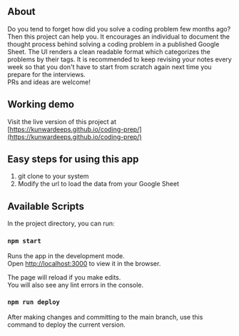 ## About
Do you tend to forget how did you solve a coding problem few months ago? Then this project can help you. It encourages an individual to document the thought process behind solving a coding problem in a published Google Sheet. The UI renders a clean readable format which categorizes the problems by their tags. It is recommended to keep revising your notes every week so that you don't have to start from scratch again next time you prepare for the interviews.</br>
PRs and ideas are welcome!

## Working demo
Visit the live version of this project at [https://kunwardeeps.github.io/coding-prep/](https://kunwardeeps.github.io/coding-prep/)

## Easy steps for using this app
1. git clone to your system
1. Modify the url to load the data from your Google Sheet

## Available Scripts

In the project directory, you can run:

### `npm start`

Runs the app in the development mode.<br />
Open [http://localhost:3000](http://localhost:3000) to view it in the browser.

The page will reload if you make edits.<br />
You will also see any lint errors in the console.

### `npm run deploy`

After making changes and committing to the main branch, use this command to deploy the current version.
